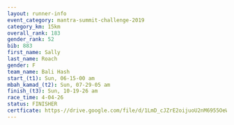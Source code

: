 ```yaml
---
layout: runner-info 
event_category: mantra-summit-challenge-2019 
category_km: 15km 
overall_rank: 183
gender_rank: 52
bib: 883
first_name: Sally
last_name: Roach
gender: F
team_name: Bali Hash
start_(t1): Sun, 06-15-00 am
mbah_kamad_(t2): Sun, 07-29-05 am
finish_(t3): Sun, 10-19-26 am
race_time: 4-04-26
status: FINISHER
certficate: https-//drive.google.com/file/d/1LmD_cJZrE2oijuoU2nM6955OeW6L3Nnh/view?usp=sharing
---
```

